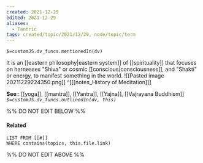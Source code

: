 ```yaml
---
created: 2021-12-29 
edited: 2021-12-29
aliases:
  - Tantric
tags: created/topic/2021/12/29, node/topic/term
---
```

`$=customJS.dv_funcs.mentionedIn(dv)`

It is an [[eastern philosophy|eastern system]] of [[spirituality]] that focuses on harnesses "Shiva" or cosmic [[conscious|consciousness]], and "Shakti" or energy, to manifest something in the world.
![[Pasted image 20211229224350.png]]
 ^[[[notes_History of Meditation]]]

**See**:: [[yoga]], [[mantra]], [[Yantra]], [[Yajna]], [[Vajrayana Buddhism]]
*`$=customJS.dv_funcs.outlinedIn(dv, this)`*

%% DO NOT EDIT BELOW %%
#### Related 
```dataview
LIST FROM [[#]]
WHERE contains(topics, this.file.link)
```
%% DO NOT EDIT ABOVE %%
